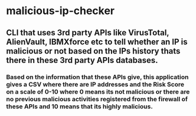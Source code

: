 # malicious-ip-checker

## CLI that uses 3rd party APIs like VirusTotal, AlienVault, IBMXforce etc to tell whether an IP is malicious or not based on the IPs history thats there in these 3rd party APIs databases.

### Based on the information that these APIs give, this application gives a CSV where there are IP addresses and the Risk Score on a scale of 0-10 where 0 means its not malicious or there are no previous malicious activities registered from the firewall of these APIs and 10 means that its highly malicious.
